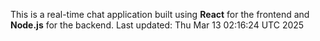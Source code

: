 This is a real-time chat application built using **React** for the frontend and **Node.js** for the backend.
Last updated: Thu Mar 13 02:16:24 UTC 2025
